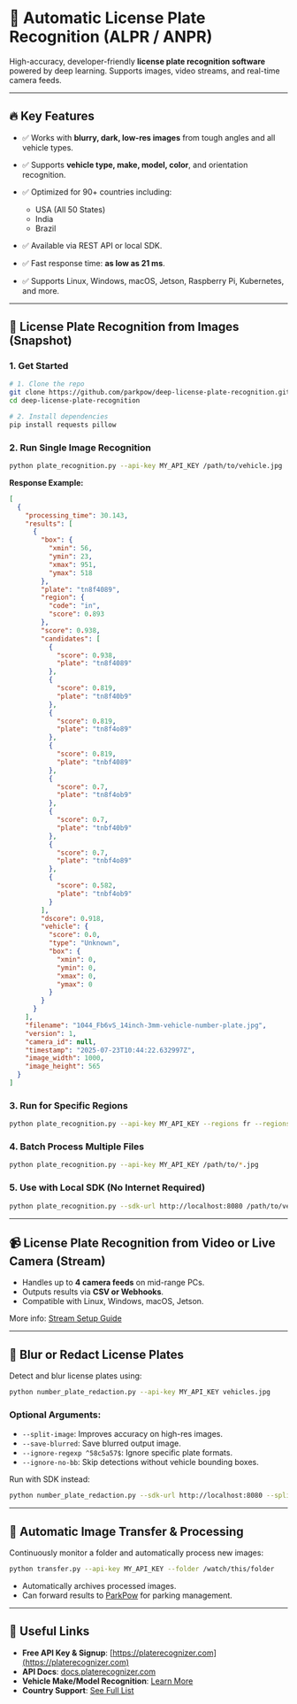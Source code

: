 

# 🚗 Automatic License Plate Recognition (ALPR / ANPR)

High-accuracy, developer-friendly **license plate recognition software** powered by deep learning. Supports images, video streams, and real-time camera feeds.

---

## 🔥 Key Features

* ✅ Works with **blurry, dark, low-res images** from tough angles and all vehicle types.
* ✅ Supports **vehicle type, make, model, color**, and orientation recognition.
* ✅ Optimized for 90+ countries including:

  * USA (All 50 States)
  * India
  * Brazil
* ✅ Available via REST API or local SDK.
* ✅ Fast response time: **as low as 21 ms**.
* ✅ Supports Linux, Windows, macOS, Jetson, Raspberry Pi, Kubernetes, and more.

---

## 📸 License Plate Recognition from Images (Snapshot)

### 1. **Get Started**

```bash
# 1. Clone the repo
git clone https://github.com/parkpow/deep-license-plate-recognition.git
cd deep-license-plate-recognition

# 2. Install dependencies
pip install requests pillow
```

### 2. **Run Single Image Recognition**

```bash
python plate_recognition.py --api-key MY_API_KEY /path/to/vehicle.jpg
```

**Response Example:**

```json
[
  {
    "processing_time": 30.143,
    "results": [
      {
        "box": {
          "xmin": 56,
          "ymin": 23,
          "xmax": 951,
          "ymax": 518
        },
        "plate": "tn8f4089",
        "region": {
          "code": "in",
          "score": 0.893
        },
        "score": 0.938,
        "candidates": [
          {
            "score": 0.938,
            "plate": "tn8f4089"
          },
          {
            "score": 0.819,
            "plate": "tn8f40b9"
          },
          {
            "score": 0.819,
            "plate": "tn8f4o89"
          },
          {
            "score": 0.819,
            "plate": "tnbf4089"
          },
          {
            "score": 0.7,
            "plate": "tn8f4ob9"
          },
          {
            "score": 0.7,
            "plate": "tnbf40b9"
          },
          {
            "score": 0.7,
            "plate": "tnbf4o89"
          },
          {
            "score": 0.582,
            "plate": "tnbf4ob9"
          }
        ],
        "dscore": 0.918,
        "vehicle": {
          "score": 0.0,
          "type": "Unknown",
          "box": {
            "xmin": 0,
            "ymin": 0,
            "xmax": 0,
            "ymax": 0
          }
        }
      }
    ],
    "filename": "1044_Fb6vS_14inch-3mm-vehicle-number-plate.jpg",
    "version": 1,
    "camera_id": null,
    "timestamp": "2025-07-23T10:44:22.632997Z",
    "image_width": 1000,
    "image_height": 565
  }
]
```

### 3. **Run for Specific Regions**

```bash
python plate_recognition.py --api-key MY_API_KEY --regions fr --regions it /path/to/car.jpg
```

### 4. **Batch Process Multiple Files**

```bash
python plate_recognition.py --api-key MY_API_KEY /path/to/*.jpg
```

### 5. **Use with Local SDK (No Internet Required)**

```bash
python plate_recognition.py --sdk-url http://localhost:8080 /path/to/vehicle.jpg
```

---

## 📹 License Plate Recognition from Video or Live Camera (Stream)

* Handles up to **4 camera feeds** on mid-range PCs.
* Outputs results via **CSV or Webhooks**.
* Compatible with Linux, Windows, macOS, Jetson.

More info: [Stream Setup Guide](https://platerecognizer.com/stream/?utm_source=github&utm_medium=website)

---

## 🛑 Blur or Redact License Plates

Detect and blur license plates using:

```bash
python number_plate_redaction.py --api-key MY_API_KEY vehicles.jpg
```

### Optional Arguments:

* `--split-image`: Improves accuracy on high-res images.
* `--save-blurred`: Save blurred output image.
* `--ignore-regexp ^58c5a57$`: Ignore specific plate formats.
* `--ignore-no-bb`: Skip detections without vehicle bounding boxes.

Run with SDK instead:

```bash
python number_plate_redaction.py --sdk-url http://localhost:8080 --split-image vehicles.jpg
```

---

## 🔄 Automatic Image Transfer & Processing

Continuously monitor a folder and automatically process new images:

```bash
python transfer.py --api-key MY_API_KEY --folder /watch/this/folder
```

* Automatically archives processed images.
* Can forward results to [ParkPow](https://parkpow.com/?utm_source=github&utm_medium=website) for parking management.

---

## 🔗 Useful Links

* **Free API Key & Signup**: [https://platerecognizer.com](https://platerecognizer.com)
* **API Docs**: [docs.platerecognizer.com](http://docs.platerecognizer.com)
* **Vehicle Make/Model Recognition**: [Learn More](https://platerecognizer.com/vehicle-make-model-recognition-with-color/?utm_source=github)
* **Country Support**: [See Full List](https://platerecognizer.com/countries/?utm_source=github)

